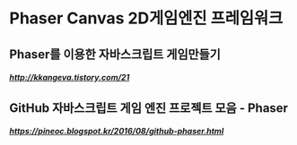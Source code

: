 # Phaser Canvas 2D게임엔진 프레임워크
## Phaser를 이용한 자바스크립트 게임만들기
##### http://kkangeva.tistory.com/21
## GitHub 자바스크립트 게임 엔진 프로젝트 모음 - Phaser
##### https://pineoc.blogspot.kr/2016/08/github-phaser.html